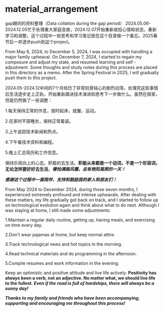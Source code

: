 # material_arrangement
gap期间的资料整理（Data collation during the gap period）
2024.05.06-2024.12.05忙于处理重大家庭变故，2024.12.07开始重新收拾心情和状态，重新学习和调整。这个过程中一些思考和学习笔记放在这个目录做一个备忘。2025春节后一并逐步push到这个project。


From May 6, 2024, to December 5, 2024, I was occupied with handling a major family  upheaval. On December 7, 2024, I started to regain my composure and adjust my state, and resumed learning and self - adjustment. Some thoughts and study notes during this process are placed in this directory as a memo. After the Spring Festival in 2025, I will gradually push them to this project.



2024.05-2024.12中间的7个月经历了非常刻骨铭心的剧烈动荡，处理完这些事情后生活逐步走上正轨，开始重新跟进技术演进和思考下一步做什么。虽然在居家，但是仍然做了一些调整：

1.每天保持正常的作息，按时起床，就餐，运动。


2.在家时不穿睡衣，保持正常着装。


3.上午追踪技术新闻和热点。


4.下午看技术资料和编程。


5.晚上汇总简历和工作信息。


保持乐观向上的心态，积极的去生活。**积极从来都是一个动词，不是一个形容词，无论怎样要好好去生活**。***哪怕满路风霜，总有艳阳高照的一天！***




***感谢这个过程中一直陪伴、支持和鼓励我的家人和朋友们！***





From May 2024 to December 2024, during those seven months, I experienced extremely profound and intense upheavals. After dealing with these matters, my life gradually got back on track, and I started to follow up on technological evolution again and think about what to do next. Although I was staying at home, I still made some adjustments:


1.Maintain a regular daily routine, getting up, having meals, and exercising on time every day.


2.Don't wear pajamas at home, but keep normal attire.


3.Track technological news and hot topics in the morning.


4.Read technical materials and do programming in the afternoon.


5.Compile resumes and work information in the evening.


Keep an optimistic and positive attitude and live life actively. **Positivity has always been a verb, not an adjective. No matter what, we should live life to the fullest**. ***Even if the road is full of hardships, there will always be a sunny day!***



***Thanks to my family and friends who have been accompanying, supporting and encouraging me throughout this process!***



